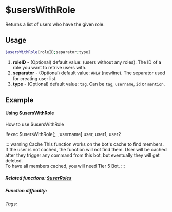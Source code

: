 # $usersWithRole

Returns a list of users who have the given role. 

## Usage

```bash
$usersWithRole[roleID;separator;type]
```
1. **roleID** - (Optional) default value: (users without any roles). The ID of a role you want to retrive users with.
2. **separator** - (Optional) default value: `#NL#` (newline). The separator used for creating user list.
3. **type** - (Optional) default value: `tag`. Can be `tag`, `username`, `id` or `mention`.

## Example

#### Using $usersWithRole

How to use $usersWithRole

<discord-messages>
    <discord-message :bot="false" role-color="#d6e0ff" author="User" avatar="https://cdn.discordapp.com/embed/avatars/0.png">
        !!exec $usersWithRole[;, ;username]
    </discord-message>
    <discord-message :bot="true" role-color="#5fb0fa" author="Custom Command" avatar="https://doc.ccommandbot.com/bot-profile.png">
        user, user1, user2
    </discord-message>
</discord-messages>

::: warning Cache
This function works on the bot's cache to find members.
If the user is not cached, the function will not find them.
User will be cached after they trigger any command from this bot, but eventually they will get deleted.<br>
To have all members cached, you will need Tier 5 Bot.
:::

##### Related functions: [$userRoles](../Member/userRoles.md)

##### Function difficulty: <Badge type="tip" text="Easy" vertical="middle"/>
###### Tags: <Badge type="tip" text="Roles" vertical="middle"/> <Badge type="tip" text="Has Roles" vertical="middle"/>